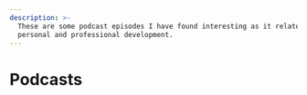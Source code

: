 ```yaml
---
description: >-
  These are some podcast episodes I have found interesting as it relates to
  personal and professional development.
---
```


# Podcasts

